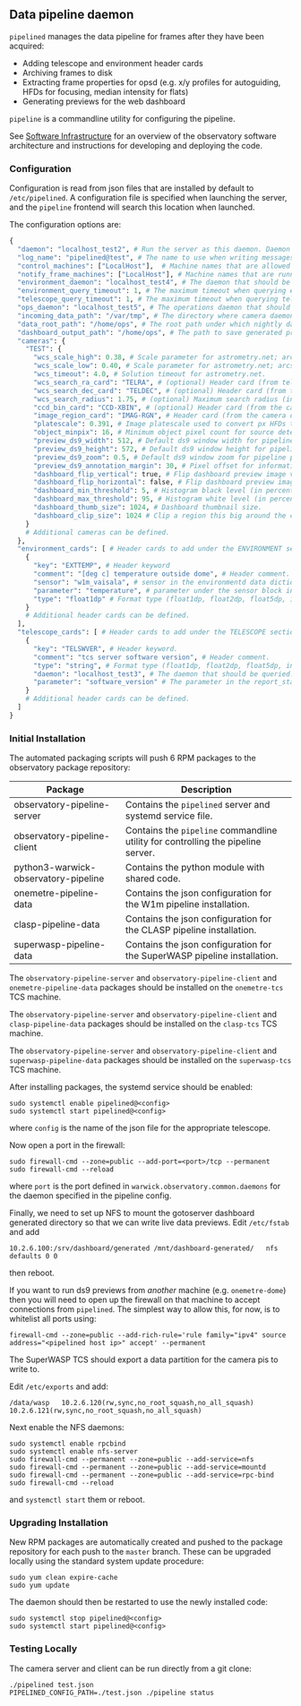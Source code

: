 ## Data pipeline daemon

`pipelined` manages the data pipeline for frames after they have been acquired:

* Adding telescope and environment header cards
* Archiving frames to disk
* Extracting frame properties for opsd (e.g. x/y profiles for autoguiding, HFDs for focusing, median intensity for flats)
* Generating previews for the web dashboard

`pipeline` is a commandline utility for configuring the pipeline.

See [Software Infrastructure](https://github.com/warwick-one-metre/docs/wiki/Software-Infrastructure) for an overview of the observatory software architecture and instructions for developing and deploying the code.

### Configuration

Configuration is read from json files that are installed by default to `/etc/pipelined`.
A configuration file is specified when launching the server, and the `pipeline` frontend will search this location when launched.

The configuration options are:
```python
{
  "daemon": "localhost_test2", # Run the server as this daemon. Daemon types are registered in `warwick.observatory.common.daemons`.
  "log_name": "pipelined@test", # The name to use when writing messages to the observatory log.
  "control_machines": ["LocalHost"],  # Machine names that are allowed to control (rather than just query) state. Machine names are registered in `warwick.observatory.common.IP`.
  "notify_frame_machines": ["LocalHost"], # Machine names that are running camera daemons that should be processed by this server.
  "environment_daemon": "localhost_test4", # The daemon that should be queried to fetch environment data. See environmentd project.
  "environment_query_timeout": 1, # The maximum timeout when querying environment data. Frame headers will be marked as not available if this expires.
  "telescope_query_timeout": 1, # The maximum timeout when querying telescope data. Frame headers will be marked as not available if this expires.
  "ops_daemon": "localhost_test5", # The operations daemon that should be notified when a frame is processed. See opsd project.
  "incoming_data_path": "/var/tmp", # The directory where camera daemons save frames before calling notify_frame.
  "data_root_path": "/home/ops", # The root path under which nightly data directories are created.
  "dashboard_output_path": "/home/ops", # The path to save generated preview data to display on the dashboard (usually an nfs mount).
  "cameras": {
    "TEST": {
      "wcs_scale_high": 0.38, # Scale parameter for astrometry.net; arcsec per px.
      "wcs_scale_low": 0.40, # Scale parameter for astrometry.net; arcsec per px.
      "wcs_timeout": 4.0, # Solution timeout for astrometry.net.
      "wcs_search_ra_card": "TELRA", # (optional) Header card (from telescope_cards below) with the estimated telescope RA.
      "wcs_search_dec_card": "TELDEC", # (optional) Header card (from telescope_cards below) with the estimated telescope Dec.
      "wcs_search_radius": 1.75, # (optional) Maximum search radius (in degrees) around the search ra/dec.
      "ccd_bin_card": "CCD-XBIN", # (optional) Header card (from the camera daemon) to multiply with platescale.
      "image_region_card": "IMAG-RGN", # Header card (from the camera daemon) to crop out overscan before doing source detection.
      "platescale": 0.391, # Image platescale used to convert px HFDs to arcsec.
      "object_minpix": 16, # Minimum object pixel count for source detection.
      "preview_ds9_width": 512, # Default ds9 window width for pipeline preview windows.
      "preview_ds9_height": 572, # Default ds9 window height for pipeline preview windows.
      "preview_ds9_zoom": 0.5, # Default ds9 window zoom for pipeline preview windows.
      "preview_ds9_annotation_margin": 30, # Pixel offset for information annotations above/below the ds9 preview.
      "dashboard_flip_vertical": true, # Flip dashboard preview image vertically.
      "dashboard_flip_horizontal": false, # Flip dashboard preview image horizontally.
      "dashboard_min_threshold": 5, # Histogram black level (in percent) for dashboard previews.
      "dashboard_max_threshold": 95, # Histogram white level (in percent) for dashboard previews.
      "dashboard_thumb_size": 1024, # Dashboard thumbnail size.
      "dashboard_clip_size": 1024 # Clip a region this big around the center of the image for the dashboard zoom preview.
    }
    # Additional cameras can be defined.
  },
  "environment_cards": [ # Header cards to add under the ENVIRONMENT section.
    {
      "key": "EXTTEMP", # Header keyword
      "comment": "[deg c] temperature outside dome", # Header comment.
      "sensor": "w1m_vaisala", # sensor in the environmentd data dictionary.
      "parameter": "temperature", # parameter under the sensor block in the environmentd data dictionary.
      "type": "float1dp" # Format type (float1dp, float2dp, float5dp, int, string, bool).
    }
    # Additional header cards can be defined.
  ],
  "telescope_cards": [ # Header cards to add under the TELESCOPE section.
    {
      "key": "TELSWVER", # Header keyword.
      "comment": "tcs server software version", # Header comment.
      "type": "string", # Format type (float1dp, float2dp, float5dp, int, string, bool).
      "daemon": "localhost_test3", # The daemon that should be queried. It must define a report_status method.
      "parameter": "software_version" # The parameter in the report_status data.
    }
    # Additional header cards can be defined.
  ]
}
```


### Initial Installation


The automated packaging scripts will push 6 RPM packages to the observatory package repository:

| Package           | Description |
| ----------------- | ------ |
| observatory-pipeline-server | Contains the `pipelined` server and systemd service file. |
| observatory-pipeline-client | Contains the `pipeline` commandline utility for controlling the pipeline server. |
| python3-warwick-observatory-pipeline | Contains the python module with shared code. |
| onemetre-pipeline-data | Contains the json configuration for the W1m pipeline installation. |
| clasp-pipeline-data | Contains the json configuration for the CLASP pipeline installation. |
| superwasp-pipeline-data | Contains the json configuration for the SuperWASP pipeline installation. |

The `observatory-pipeline-server` and `observatory-pipeline-client` and `onemetre-pipeline-data` packages should be installed on the `onemetre-tcs` TCS machine.

The `observatory-pipeline-server` and `observatory-pipeline-client` and `clasp-pipeline-data` packages should be installed on the `clasp-tcs` TCS machine.

The `observatory-pipeline-server` and `observatory-pipeline-client` and `superwasp-pipeline-data` packages should be installed on the `superwasp-tcs` TCS machine.

After installing packages, the systemd service should be enabled:

```
sudo systemctl enable pipelined@<config>
sudo systemctl start pipelined@<config>
```

where `config` is the name of the json file for the appropriate telescope.

Now open a port in the firewall:
```
sudo firewall-cmd --zone=public --add-port=<port>/tcp --permanent
sudo firewall-cmd --reload
```
where `port` is the port defined in `warwick.observatory.common.daemons` for the daemon specified in the pipeline config.

Finally, we need to set up NFS to mount the gotoserver dashboard generated directory so that we can write live data previews.
Edit `/etc/fstab` and add
```
10.2.6.100:/srv/dashboard/generated /mnt/dashboard-generated/   nfs defaults 0 0
```
then reboot.

If you want to run ds9 previews from *another* machine (e.g. `onemetre-dome`) then you will need to open up the firewall on that machine to accept connections from `pipelined`.  The simplest way to allow this, for now, is to whitelist all ports using:
```
firewall-cmd --zone=public --add-rich-rule='rule family="ipv4" source address="<pipelined host ip>" accept' --permanent
```

The SuperWASP TCS should export a data partition for the camera pis to write to.

Edit `/etc/exports` and add:

```
/data/wasp   10.2.6.120(rw,sync,no_root_squash,no_all_squash) 10.2.6.121(rw,sync,no_root_squash,no_all_squash)
```

Next enable the NFS daemons:
```
sudo systemctl enable rpcbind
sudo systemctl enable nfs-server
sudo firewall-cmd --permanent --zone=public --add-service=nfs
sudo firewall-cmd --permanent --zone=public --add-service=mountd
sudo firewall-cmd --permanent --zone=public --add-service=rpc-bind
sudo firewall-cmd --reload
```

and `systemctl start` them or reboot.

### Upgrading Installation

New RPM packages are automatically created and pushed to the package repository for each push to the `master` branch.
These can be upgraded locally using the standard system update procedure:
```
sudo yum clean expire-cache
sudo yum update
```

The daemon should then be restarted to use the newly installed code:
```
sudo systemctl stop pipelined@<config>
sudo systemctl start pipelined@<config>
```

### Testing Locally

The camera server and client can be run directly from a git clone:
```
./pipelined test.json
PIPELINED_CONFIG_PATH=./test.json ./pipeline status
```
